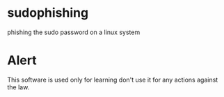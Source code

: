 # sudophishing
phishing the sudo password on a linux system

# Alert
This software is used only for learning don't use it for any actions against the law.
